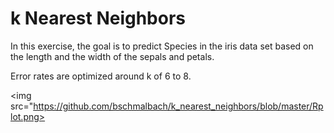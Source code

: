 # k Nearest Neighbors

In this exercise, the goal is to predict Species in the iris data set based on the length and the width of the sepals and petals.

Error rates are optimized around k of 6 to 8.

<img src="https://github.com/bschmalbach/k_nearest_neighbors/blob/master/Rplot.png>
